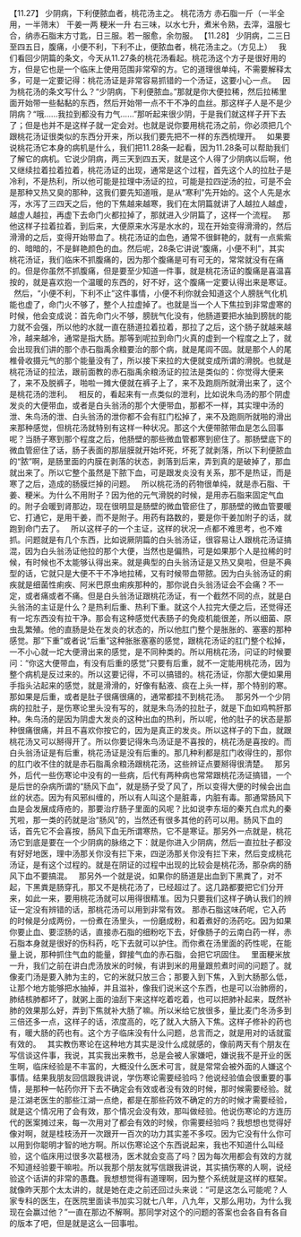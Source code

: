 【11.27】  少阴病，下利便脓血者，桃花汤主之。
桃花汤方
赤石脂一斤（一半全用，一半筛末）  干姜一两  粳米一升
右三味，以水七升，煮米令熟，去滓，温服七合，纳赤石脂末方寸匙，日三服。若一服愈，余勿服。
【11.28】  少阴病，二三日至四五日，腹痛，小便不利，下利不止，便脓血者，桃花汤主之。（方见上）
 
我们看回少阴篇的条文，今天从11.27条的桃花汤看起。桃花汤这个方子是很好用的方，但是它也是一个临床上使用范围非常窄的方。它的道理很单纯，不需要解释太多，可是一定要记得：桃花汤证是非常容易抓错的一个汤证，这要小心一点。
 
因为桃花汤的条文写什么？“少阴病，下利便脓血。”那就是你大便拉稀，然后拉稀里面开始带一些黏黏的东西，然后开始带一点不干不净的血丝。那这样子人是不是少阴病？“哦……我拉到都没有力气……”那听起来很少阴，于是我们就这样子开下去了；但是也并不是这样子就一定会对。也就是说你要用桃花汤之前，你必须把几个跟桃花汤证很类似的东西分开来，所以我们要先把不一样的东西梳理开。
 
如果要说桃花汤它本身的病机是什么，我们把11.28条一起看，因为11.28条可以帮助我们了解它的病机。它说少阴病，两三天到四五天，就是这个人得了少阴病以后啊，他又继续拉着拉着拉着，桃花汤证的出现，通常是这个过程，首先这个人的拉肚子是冷利，不是热利，所以他可能是拉理中汤证的拉，可能是拉四逆汤的拉，可是不会是那种又热又臭的那种，这我们要先知道哦，是从“寒利”先开始的。这个人先是水泻，水泻了三四天之后，他的下焦越来越寒，我们在太阴篇就讲了人越拉人越虚，越虚人越拉，再虚下去命门火都拉掉了，那就进入少阴篇了，这样一个流程。
 
那他这样子拉着拉着，到后来，大便原来水泻是水水的，现在开始变得滑滑的，然后滑滑的之后，变得开始带血了。桃花汤证的血色，通常不很鲜艳的，就有一点紫紫的、暗暗的，不是鲜艳颜色的血。然后呢，28条它讲说“腹痛，小便不利”，其实桃花汤证，我们临床不抓腹痛的，因为那个腹痛是可有可无的，常常就没有在痛的。但是你虽然不抓腹痛，但是要至少知道一件事，就是桃花汤证的腹痛是喜温喜按的，就是喜欢抱一个温暖的东西的，好不好，这个腹痛一定要认得出来是寒证。
 
然后，“小便不利，下利不止”这件事情，小便不利你就会知道这个人膀胱气化机能也虚了，命门火不够了，整个人拉虚掉了。也就是当一个人下焦拉到非常虚寒的时候，他会变成说：首先命门火不够，膀胱气化没有，他肠道要把水抽到膀胱的能力就不会强，所以他的水就一直在肠道拉着拉着，那拉了之后，这个肠子就越来越冷，越来越冷，通常是指大肠。那等到呢拉到命门火真的虚到一个程度之上了，就会出现我们讲的那个赤石脂禹余粮要治的那个病，就是尾闾不固。就是那个人的尾椎骨收摄元气的那个能量没有了，所以接下来拉的大便就变成所谓的滑脱。也就是桃花汤证的拉法，跟前面教的赤石脂禹余粮汤证的拉法是类似的：你觉得大便来了，来不及脱裤子，啪啦一摊大便就在裤子上了，来不及跑厕所就滑出来了，这个是桃花汤的泄利。
 
相反的，看起来有一点类似的泄利，比如说朱鸟汤的那个阴虚发炎的大便带血，或者是白头翁汤的那个大便带血，那都不一样，其实理中汤的泄、朱鸟汤的泄、白头翁汤的泄你都不会有肛门松掉了，来不及跑厕所就啪的滑出来那种感觉，但桃花汤就特别有这样一种状况。那这个大便带脓带血是怎么回事呢？当肠子寒到那个程度之后，他肠壁的那些微血管都寒到瘀住了。那肠壁底下的微血管瘀住了话，肠子表面的那层膜就开始坏死，坏死了就剥落，所以下利便脓血的“脓”啊，是肠里面的内膜在剥落的状态，剥落到后来，弄到真的是破掉了，那血就出来了。所以它整个虽然是下脓下血，可是跟发炎没有关系，那不是热证，而是寒了之后，造成的肠膜烂掉的问题。
 
所以桃花汤的药物很单纯，就是赤石脂、干姜、粳米。为什么不用附子？因为他的元气滑脱的时候，是用赤石脂来固定气血的。附子会暖到肾那边，现在很明显是肠壁的微血管瘀住了，那肠壁的微血管要暖它、打通它，是用干姜，而不是附子。用药有路数的，要是你干姜加附子的话，就跑到命门去了。
 
所以这样子的一个主证，这样的状况一点都不难思考，也不难抓。问题就是有几个东西，比如说厥阴篇的白头翁汤证，很容易让人跟桃花汤证搞混，因为白头翁汤证他拉的那个大便，当然也是偏热，可是如果那个人是拉稀的时候，有时候也不太能够认得出来。就是典型的白头翁汤证是又热又臭啦，但是不典型的话，它就只是大便不干不净地拉稀，又有时候带血带脓。因为白头翁汤证的痢疾就是细菌性痢疾、阿米巴原虫痢疾那种的，那你说白头翁汤证会不会痛？不一定，或者痛或者不痛。但是白头翁汤证跟桃花汤证，有一个截然不同的点，就是白头翁汤的主证是什么？是热利后重、热利下重。就这个人拉完大便之后，还觉得还有一坨东西没有拉干净。那会有这种感觉代表肠子的免疫机能很差，所以细菌、原虫乱繁殖。他的直肠是处在发炎的状态的，所以他肛门整个是胀胀的、塞塞的那种感觉。那“下重”或者说“后重”这种胀胀塞塞的感觉，跟桃花汤证的肛门整个松掉，一不小心就一坨大便滑出来的感觉，是不同种类的。所以用桃花汤，问证的时候要问：“你这大便带血，有没有后重的感觉”只要有后重，就不一定能用桃花汤，因为整个病机是反过来的。所以这要记得，不可以搞错的。桃花汤证，你那大便如果用手指头沾起来的感觉，就是滑滑的，好像有黏液、痰在上头一样，那个特别的寒。那如果是后重，或者是肚子很痛很痛的，通常都挂不到桃花汤。
 
那另外一个少阴病的拉肚子，是伤寒论里头没有写的，就是朱鸟汤的拉肚子，就是下血如鸡鸭肝那种。朱鸟汤的是因为阴虚大发炎的这种出血的热利，所以呢，他的肚子的状态是那种很痛很痛，并且不喜欢你按它的，因为是真正的发炎。所以这样子的下血，就跟桃花汤又可以掰得开了。所以你要记得朱鸟汤证是不喜按的，桃花汤是喜按的。而白头翁汤证是有后重，桃花汤证是没有后重的。那几种利都是肛门收得住的，那你的肛门收不住的就是赤石脂禹余粮汤跟桃花汤，这些辨证点要掰得很清楚。
 
那另外，后代一些伤寒论中没有的一些病，后代有两种病也常常跟桃花汤证搞错，一个是后世的杂病所谓的“肠风下血”，就是肠子受了风了，所以变得大便的时候会出血丝的状态。因为有风邪纠缠的，所以有人叫这个是脏毒，内脏有毒。那通常肠风下血是会发展成痔疮的，那要治疗肠子里面的风呢？比如说李东垣的秦艽白朮丸的秦艽啦，那一类的药就是治“肠风”的，当然还有很多其他的药可以用。肠风下血的话，首先它不会喜按，肠风下血无所谓寒热，它不是寒证。那另外一点就是，桃花汤它到底是要在一个少阴病的脉络之下：就是你进入少阴病，然后一直拉肚子都没有好好地医，理中汤那关你没有拦下来，四逆汤那关你没有拦下来，然后变成桃花汤证，是有这个过程的。就是在阴证的过程中出现的比较会是桃花汤，那杂病的肠风下血不要搞混。
 
那另外一个就是说，如果你的肠道是出血到下黑粪了，对不起，下黑粪是肠穿孔，那又不是桃花汤了，已经超过了。这几路都要把它们分开来，如此一来，要用桃花汤就可以用得很精准。因为只要我们这样子确认我们的辨证一定没有辨错的话，那桃花汤可以用到非常有效。
那赤石脂这味药呢，它入药的时候是分成两份，一份煮在汤里头，一份磨成粉，和着煮好的汤药吃。因为如果你要止血、要涩肠的话，直接赤石脂的细粉吃下去，好像肠子的云南白药一样，赤石脂本身就是很好的伤科药，吃下去就可以护住。而你煮在汤里面的药性呢，在能量上说，那种抓住气血的能量，銲接气血的赤石脂，会把它巩固住。
 
里面粳米放一升，我们之前在讲白虎汤放米的时候，有讲到米的用量跟煎煮时间的问题了。就像麦门汤是要入肺为主的，它的米就只放三合；那要入到下焦，入到大肠那么低，让那个地方能够把水抽掉，并且滋补，像我们说米这个东西，也是可以治肺痨的，肺结核肺都坏了，就粥上面的油刮下来这样吃着吃着，也可以把肺补起来，既然补肺的效果那么好，弄到下焦就补大肠了嘛。所以米给它放很多，量比麦门冬汤多到三倍还多一点，这样子的话，浓度高的，吃了就入大肠入下焦。这样子修补的药也有，暖大肠的药也有。这个方子临床没有什么问题，总言而之，就是用对的话就蛮有效的。
 
其实教伤寒论在这种地方其实是没什么成就感的，像前两天有个朋友在写信谈这件事，我说，其实我出来教书，总是会被人家嫌吧，嫌说我不是开业的医生啊，临床经验是不丰富的，大概没什么医术可言，就是常常会被外面的人嫌这个事情。结果我朋友回信跟我讲说，学伤寒论需要经验吗？他说经验值会很重要的事情，是那种一帖药你开下去不确定会有效或者没有效的时候，那时候需要经验。就是江湖老医生的那些江湖一点绝，都是在那些药效不确定的方的时候才需要经验，就是这个情况用了会有效，那个情况会没有效，那叫做经验。他说伤寒论的方连历代的医案摊过来，每一次用对了都会有效的时候，你需要经验吗？我想想也觉得好像对啊，就是桂枝汤开一次跟开一百次的功力其实差不多哎。因为它没有什么你可以用到你聪明才智的地方啊。所以伤寒论这个东西说起来，我也不知道什么叫经验，这个临床用过很多次葛根汤，医术就会变高了吗？因为每次用都会有效的方就不知道经验要干嘛啦。所以我那个朋友就写信跟我讲说，其实搞伤寒的人啊，说经验这个话讲的非常的愚蠢。我想想觉得有道理啊，因为整个系统就是这样的框架。就像昨天那个太太讲的，就是她在走之前还回过头来说：“可是这怎么可能呢？人家专科的医生，在医院里面读书加实习就七八年，八九年，又那么用功，为什么我现在会赢过他？”一直在那边不解啊。那同学对这个的问题的答案也会各自有各自的版本了吧，但是就是这么一回事啦。
